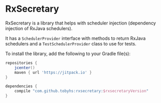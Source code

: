 # RxSecretary

RxSecretary is a library that helps with scheduler injection (dependency
injection of RxJava schedulers).

It has a `SchedulerProvider` interface with methods to return RxJava schedulers
and a `TestSchedulerProvider` class to use for tests.

To install the library, add the following to your Gradle file(s):
```gradle
repositories {
    jcenter()
    maven { url 'https://jitpack.io' }
}

dependencies {
    compile "com.github.tobyhs:rxsecretary:$rxsecretaryVersion"
}
```
